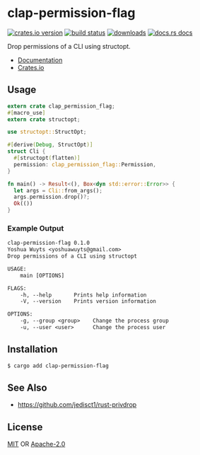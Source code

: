 # clap-permission-flag
[![crates.io version][1]][2] [![build status][3]][4]
[![downloads][5]][6] [![docs.rs docs][7]][8]

Drop permissions of a CLI using structopt.

- [Documentation][8]
- [Crates.io][2]

## Usage
```rust
extern crate clap_permission_flag;
#[macro_use]
extern crate structopt;

use structopt::StructOpt;

#[derive(Debug, StructOpt)]
struct Cli {
  #[structopt(flatten)]
  permission: clap_permission_flag::Permission,
}

fn main() -> Result<(), Box<dyn std::error::Error>> {
  let args = Cli::from_args();
  args.permission.drop()?;
  Ok(())
}
```

### Example Output
```txt
clap-permission-flag 0.1.0
Yoshua Wuyts <yoshuawuyts@gmail.com>
Drop permissions of a CLI using structopt

USAGE:
    main [OPTIONS]

FLAGS:
    -h, --help       Prints help information
    -V, --version    Prints version information

OPTIONS:
    -g, --group <group>    Change the process group
    -u, --user <user>      Change the process user
```

## Installation
```sh
$ cargo add clap-permission-flag
```

## See Also
- https://github.com/jedisct1/rust-privdrop

## License
[MIT](./LICENSE-MIT) OR [Apache-2.0](./LICENSE-APACHE)

[1]: https://img.shields.io/crates/v/clap-permission-flag.svg?style=flat-square
[2]: https://crates.io/crates/clap-permission-flag
[3]: https://img.shields.io/travis/rust-clique/clap-permission-flag.svg?style=flat-square
[4]: https://travis-ci.org/rust-clique/clap-permission-flag
[5]: https://img.shields.io/crates/d/clap-permission-flag.svg?style=flat-square
[6]: https://crates.io/crates/clap-permission-flag
[7]: https://img.shields.io/badge/docs-latest-blue.svg?style=flat-square
[8]: https://docs.rs/clap-permission-flag

